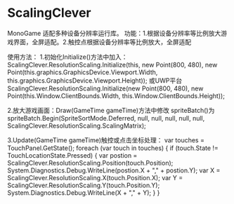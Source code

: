 # ScalingClever
MonoGame 适配多种设备分辨率运行库。
功能：1.根据设备分辨率等比例放大游戏界面，全屏适配。2.触控点根据设备分辨率等比例放大，全屏适配

使用方法：
1.初始化Initialize()方法中加入： ScalingClever.ResolutionScaling.Initialize(this, new Point(800, 480), new Point(this.graphics.GraphicsDevice.Viewport.Width, this.graphics.GraphicsDevice.Viewport.Height));
或UWP平台 ScalingClever.ResolutionScaling.Initialize(new Point(800, 480), new Point(this.Window.ClientBounds.Width, this.Window.ClientBounds.Height));

2.放大游戏画面：Draw(GameTime gameTime)方法中修改 spriteBatch()为spriteBatch.Begin(SpriteSortMode.Deferred, null, null, null, null, null, ScalingClever.ResolutionScaling.ScalingMatrix);

3.Update(GameTime gameTime)触控或点击坐标处理：
            var touches = TouchPanel.GetState();
            foreach (var touch in touches)
            {
                if (touch.State != TouchLocationState.Pressed)
                {
                    var postion = ScalingClever.ResolutionScaling.Position(touch.Position);
                    System.Diagnostics.Debug.WriteLine(postion.X + "," + postion.Y);
                    var X = ScalingClever.ResolutionScaling.X(touch.Position.X);
                    var Y = ScalingClever.ResolutionScaling.Y(touch.Position.Y);
                    System.Diagnostics.Debug.WriteLine(X + "," + Y);
                }
            }
